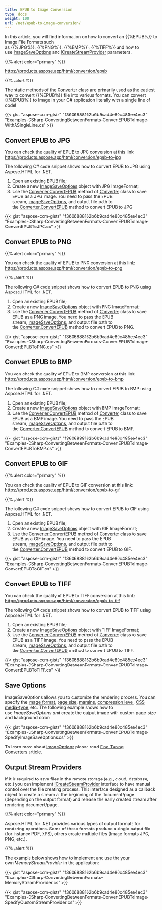 ```yaml
---
title: EPUB to Image Conversion
type: docs
weight: 100
url: /net/epub-to-image-conversion/
---
```


In this article, you will find information on how to convert an {{%EPUB%}} to Image File Formats such as {{%JPG%}}, {{%PNG%}}, {{%BMP%}}, {{%TIFF%}} and how to use [ImageSaveOptions](https://apireference.aspose.com/net/html/aspose.html.saving/imagesaveoptions) and [ICreateStreamProvider](https://apireference.aspose.com/net/html/aspose.html.io/icreatestreamprovider) parameters.

{{% alert color="primary" %}} 

<https://products.aspose.app/html/conversion/epub>

{{% /alert %}} 

The static methods of the [Converter](https://apireference.aspose.com/net/html/aspose.html.converters/converter) class are primarily used as the easiest way to convert {{%EPUB%}} file into various formats. You can convert {{%EPUB%}} to Image in your C# application literally with a single line of code!

{{< gist "aspose-com-gists" "f3606888162b6b9cad4e80c485ee4ec3" "Examples-CSharp-ConvertingBetweenFormats-ConvertEPUBToImage-WithASingleLine.cs" >}}
## **Convert EPUB to JPG**
You can check the quality of EPUB to JPG conversion at this link: <https://products.aspose.app/html/conversion/epub-to-jpg>

The following C# code snippet shows how to convert EPUB to JPG using Aspose.HTML for .NET.

1. Open an existing EPUB file;
1. Create a new [ImageSaveOptions](https://apireference.aspose.com/net/html/aspose.html.saving/imagesaveoptions) object with JPG ImageFormat;
1. Use the [Converter.ConvertEPUB](https://apireference.aspose.com/net/html/aspose.html.converters.converter/convertepub/methods/7) method of [Converter](https://apireference.aspose.com/net/html/aspose.html.converters/converter) class to save EPUB as a JPG image. You need to pass the EPUB stream, [ImageSaveOptions](https://apireference.aspose.com/net/html/aspose.html.saving/imagesaveoptions), and output file path to the [Converter.ConvertEPUB](https://apireference.aspose.com/net/html/aspose.html.converters.converter/convertepub/methods/7) method to convert EPUB to JPG.

{{< gist "aspose-com-gists" "f3606888162b6b9cad4e80c485ee4ec3" "Examples-CSharp-ConvertingBetweenFormats-ConvertEPUBToImage-ConvertEPUBToJPG.cs" >}}
## **Convert EPUB to PNG**
{{% alert color="primary" %}} 

You can check the quality of EPUB to PNG conversion at this link: <https://products.aspose.app/html/conversion/epub-to-png>

{{% /alert %}} 

The following C# code snippet shows how to convert EPUB to PNG using Aspose.HTML for .NET.

1. Open an existing EPUB file;
1. Create a new [ImageSaveOptions](https://apireference.aspose.com/net/html/aspose.html.saving/imagesaveoptions) object with PNG ImageFormat;
1. Use the [Converter.ConvertEPUB](https://apireference.aspose.com/net/html/aspose.html.converters.converter/convertepub/methods/7) method of [Converter](https://apireference.aspose.com/net/html/aspose.html.converters/converter) class to save EPUB as a PNG image. You need to pass the EPUB stream, [ImageSaveOptions](https://apireference.aspose.com/net/html/aspose.html.saving/imagesaveoptions), and output file path to the [Converter.ConvertEPUB](https://apireference.aspose.com/net/html/aspose.html.converters.converter/convertepub/methods/7) method to convert EPUB to PNG.

{{< gist "aspose-com-gists" "f3606888162b6b9cad4e80c485ee4ec3" "Examples-CSharp-ConvertingBetweenFormats-ConvertEPUBToImage-ConvertEPUBToPNG.cs" >}}
## **Convert EPUB to BMP**
You can check the quality of EPUB to BMP conversion at this link: <https://products.aspose.app/html/conversion/epub-to-bmp>

The following C# code snippet shows how to convert EPUB to BMP using Aspose.HTML for .NET.

1. Open an existing EPUB file;
1. Create a new [ImageSaveOptions](https://apireference.aspose.com/net/html/aspose.html.saving/imagesaveoptions) object with BMP ImageFormat;
1. Use the [Converter.ConvertEPUB](https://apireference.aspose.com/net/html/aspose.html.converters.converter/convertepub/methods/7) method of [Converter](https://apireference.aspose.com/net/html/aspose.html.converters/converter) class to save EPUB as a BMP image. You need to pass the EPUB stream, [ImageSaveOptions](https://apireference.aspose.com/net/html/aspose.html.saving/imagesaveoptions), and output file path to the [Converter.ConvertEPUB](https://apireference.aspose.com/net/html/aspose.html.converters.converter/convertepub/methods/7) method to convert EPUB to BMP.

{{< gist "aspose-com-gists" "f3606888162b6b9cad4e80c485ee4ec3" "Examples-CSharp-ConvertingBetweenFormats-ConvertEPUBToImage-ConvertEPUBToBMP.cs" >}}
## **Convert EPUB to GIF**


{{% alert color="primary" %}} 

You can check the quality of EPUB to GIF conversion at this link: <https://products.aspose.app/html/conversion/epub-to-gif>

{{% /alert %}} 

The following C# code snippet shows how to convert EPUB to GIF using Aspose.HTML for .NET.

1. Open an existing EPUB file;
1. Create a new [ImageSaveOptions](https://apireference.aspose.com/net/html/aspose.html.saving/imagesaveoptions) object with GIF ImageFormat;
1. Use the [Converter.ConvertEPUB](https://apireference.aspose.com/net/html/aspose.html.converters.converter/convertepub/methods/7) method of [Converter](https://apireference.aspose.com/net/html/aspose.html.converters/converter) class to save EPUB as a GIF image. You need to pass the EPUB stream, [ImageSaveOptions](https://apireference.aspose.com/net/html/aspose.html.saving/imagesaveoptions), and output file path to the [Converter.ConvertEPUB](https://apireference.aspose.com/net/html/aspose.html.converters.converter/convertepub/methods/7) method to convert EPUB to GIF.

{{< gist "aspose-com-gists" "f3606888162b6b9cad4e80c485ee4ec3" "Examples-CSharp-ConvertingBetweenFormats-ConvertEPUBToImage-ConvertEPUBToGIF.cs" >}}
## **Convert EPUB to TIFF**
You can check the quality of EPUB to TIFF conversion at this link: <https://products.aspose.app/html/conversion/epub-to-tiff>

The following C# code snippet shows how to convert EPUB to TIFF using Aspose.HTML for .NET.

1. Open an existing EPUB file;
1. Create a new [ImageSaveOptions](https://apireference.aspose.com/net/html/aspose.html.saving/imagesaveoptions) object with TIFF ImageFormat;
1. Use the [Converter.ConvertEPUB](https://apireference.aspose.com/net/html/aspose.html.converters.converter/convertepub/methods/7) method of [Converter](https://apireference.aspose.com/net/html/aspose.html.converters/converter) class to save EPUB as a TIFF image. You need to pass the EPUB stream, [ImageSaveOptions](https://apireference.aspose.com/net/html/aspose.html.saving/imagesaveoptions), and output file path to the [Converter.ConvertEPUB](https://apireference.aspose.com/net/html/aspose.html.converters.converter/convertepub/methods/7) method to convert EPUB to TIFF.

{{< gist "aspose-com-gists" "f3606888162b6b9cad4e80c485ee4ec3" "Examples-CSharp-ConvertingBetweenFormats-ConvertEPUBToImage-ConvertEPUBToTIFF.cs" >}}
## **Save Options**
[ImageSaveOptions](https://apireference.aspose.com/net/html/aspose.html.saving/imagesaveoptions) allows you to customize the rendering process. You can specify the [image format](https://apireference.aspose.com/net/html/aspose.html.rendering.image/imageformat), [page size](https://apireference.aspose.com/net/html/aspose.html.rendering/renderingoptions/properties/pagesetup), [margins](https://apireference.aspose.com/net/html/aspose.html.drawing/page/properties/margin), [compression level](https://apireference.aspose.com/net/html/aspose.html.rendering.image/compression), [CSS media-type](https://apireference.aspose.com/net/html/aspose.html.rendering/mediatype), etc. The following example shows how to use *ImageSaveOptions and* create the output image with custom page-size and background color:

{{< gist "aspose-com-gists" "f3606888162b6b9cad4e80c485ee4ec3" "Examples-CSharp-ConvertingBetweenFormats-ConvertEPUBToImage-SpecifyImageSaveOptions.cs" >}}

To learn more about [ImageOptions](https://apireference.aspose.com/net/html/aspose.html.saving/imagesaveoptions) please read [Fine-Tuning Converters](/html/net/fine-tuning-converters/) article.
## **Output Stream Providers**
If it is required to save files in the remote storage (e.g., cloud, database, etc.) you can implement [ICreateStreamProvider](https://apireference.aspose.com/net/html/aspose.html.io/icreatestreamprovider) interface to have manual control over the file creating process. This interface designed as a callback object to create a stream at the beginning of the document/page (depending on the output format) and release the early created stream after rendering document/page.

{{% alert color="primary" %}} 

Aspose.HTML for .NET provides various types of output formats for rendering operations. Some of these formats produce a single output file (for instance PDF, XPS), others create multiple files (Image formats JPG, PNG, etc.).

{{% /alert %}} 

The example below shows how to implement and use the your own *MemoryStreamProvider* in the application:

{{< gist "aspose-com-gists" "f3606888162b6b9cad4e80c485ee4ec3" "Examples-CSharp-ConvertingBetweenFormats-MemoryStreamProvider.cs" >}}

{{< gist "aspose-com-gists" "f3606888162b6b9cad4e80c485ee4ec3" "Examples-CSharp-ConvertingBetweenFormats-ConvertEPUBToImage-SpecifyCustomStreamProvider.cs" >}}
